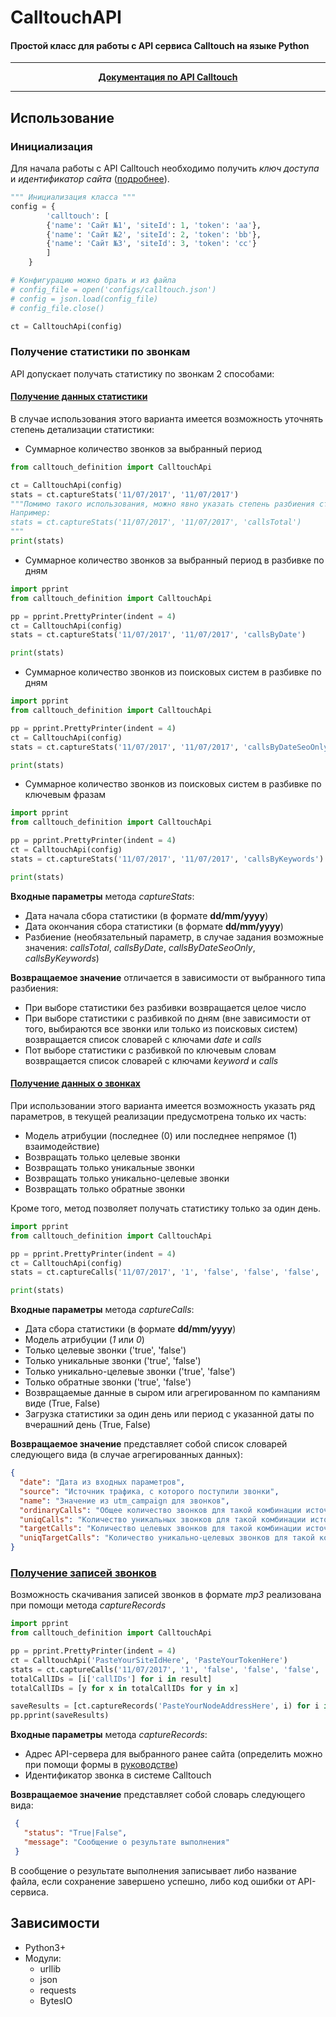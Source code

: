 # CalltouchAPI
#### Простой класс для работы с API сервиса Calltouch на языке Python

---

<p align="center">
<b><a href = "https://support.calltouch.ru/hc/ru/sections/201900285">Документация по API Calltouch</a></b>
</p>

---

## Использование 

### Инициализация

Для начала работы с API Calltouch необходимо получить *ключ доступа* и *идентификатор сайта* ([подробнее](https://support.calltouch.ru/hc/ru/articles/209242609)).

```python
""" Инициализация класса """
config = {
		'calltouch': [
		{'name': 'Сайт №1', 'siteId': 1, 'token': 'aa'},
		{'name': 'Сайт №2', 'siteId': 2, 'token': 'bb'},
		{'name': 'Сайт №3', 'siteId': 3, 'token': 'cc'}
		]
	}

# Конфигурацию можно брать и из файла
# config_file = open('configs/calltouch.json')
# config = json.load(config_file)
# config_file.close()

ct = CalltouchApi(config)
```

### Получение статистики по звонкам

API допускает получать статистику по звонкам 2 способами:

#### [Получение данных статистики](https://support.calltouch.ru/hc/ru/articles/209230609)

  В случае использования этого варианта имеется возможность уточнять степень детализации статистики:
  - Суммарное количество звонков за выбранный период
 
  ```python
  from calltouch_definition import CalltouchApi
  
  ct = CalltouchApi(config)
  stats = ct.captureStats('11/07/2017', '11/07/2017')
  """Помимо такого использования, можно явно указать степень разбиения статистики.
  Например:
  stats = ct.captureStats('11/07/2017', '11/07/2017', 'callsTotal')
  """
  print(stats)
  ```

  - Суммарное количество звонков за выбранный период в разбивке по дням
  ```python
  import pprint
  from calltouch_definition import CalltouchApi
  
  pp = pprint.PrettyPrinter(indent = 4)
  ct = CalltouchApi(config)
  stats = ct.captureStats('11/07/2017', '11/07/2017', 'callsByDate')
  
  print(stats)
  ```
  - Суммарное количество звонков из поисковых систем в разбивке по дням
  ```python
  import pprint
  from calltouch_definition import CalltouchApi
  
  pp = pprint.PrettyPrinter(indent = 4)
  ct = CalltouchApi(config)
  stats = ct.captureStats('11/07/2017', '11/07/2017', 'callsByDateSeoOnly')
  
  print(stats)
  ```
  - Суммарное количество звонков из поисковых систем в разбивке по ключевым фразам
  ```python
  import pprint
  from calltouch_definition import CalltouchApi
  
  pp = pprint.PrettyPrinter(indent = 4)
  ct = CalltouchApi(config)
  stats = ct.captureStats('11/07/2017', '11/07/2017', 'callsByKeywords')
  
  print(stats)
  ```
  **Входные параметры** метода *captureStats*:
  
  - Дата начала сбора статистики (в формате **dd/mm/yyyy**)
  - Дата окончания сбора статистики (в формате **dd/mm/yyyy**)
  - Разбиение (необязательный параметр, в случае задания возможные значения: *callsTotal*, *callsByDate*, *callsByDateSeoOnly*, *callsByKeywords*)
  
  **Возвращаемое значение** отличается в зависимости от выбранного типа разбиения:
  
  - При выборе статистики без разбивки возвращается целое число
  - При выборе статистики с разбивкой по дням (вне зависимости от того, выбираются все звонки или только из поисковых систем) возвращается список словарей с ключами *date* и *calls*
  - Пот выборе статистики с разбивкой по ключевым словам возвращается список словарей с ключами *keyword* и *calls*
    
#### [Получение данных о звонках](https://support.calltouch.ru/hc/ru/articles/209231269)

  При использовании этого варианта имеется возможность указать ряд параметров, в текущей реализации предусмотрена только их часть:
  
   - Модель атрибуции (последнее (0) или последнее непрямое (1) взаимодействие)
   - Возвращать только целевые звонки
   - Возвращать только уникальные звонки
   - Возвращать только уникально-целевые звонки
   - Возвращать только обратные звонки
   
  Кроме того, метод позволяет получать статистику только за один день.
  
  ```python
  import pprint
  from calltouch_definition import CalltouchApi
  
  pp = pprint.PrettyPrinter(indent = 4)
  ct = CalltouchApi(config)
  stats = ct.captureCalls('11/07/2017', '1', 'false', 'false', 'false', 'false')
  
  print(stats)
  ```
  
  **Входные параметры** метода *captureCalls*:
  
  - Дата сбора статистики (в формате **dd/mm/yyyy**)
  - Модель атрибуции (*1* или *0*)
  - Только целевые звонки ('true', 'false')
  - Только уникальные звонки ('true', 'false')
  - Только уникально-целевые звонки ('true', 'false')
  - Только обратные звонки ('true', 'false')
  - Возвращаемые данные в сыром или агрегированном по кампаниям виде (True, False)
  - Загрузка статистики за один день или период с указанной даты по вчерашний день (True, False)
  
  **Возвращаемое значение** представляет собой список словарей следующего вида (в случае агрегированных данных):
  
  ```json
  {
    "date": "Дата из входных параметров",
    "source": "Источник трафика, с которого поступили звонки",
    "name": "Значение из utm_campaign для звонков",
    "ordinaryCalls": "Общее количество звонков для такой комбинации источника/кампании",
    "uniqCalls": "Количество уникальных звонков для такой комбинации источника/кампании",
    "targetCalls": "Количество целевых звонков для такой комбинации источника/кампании",
    "uniqTargetCalls": "Количество уникально-целевых звонков для такой комбинации источника/кампании"
  }
  ```
  
  ### [Получение записей звонков](https://support.calltouch.ru/hc/ru/articles/209189625)
  
  Возможность скачивания записей звонков в формате *mp3* реализована при помощи метода *captureRecords*
  
  ```python
  import pprint
  from calltouch_definition import CalltouchApi
  
  pp = pprint.PrettyPrinter(indent = 4)
  ct = CalltouchApi('PasteYourSiteIdHere', 'PasteYourTokenHere')
  stats = ct.captureCalls('11/07/2017', '1', 'false', 'false', 'false', 'false')
  totalCallIDs = [i['callIDs'] for i in result]
  totalCallIDs = [y for x in totalCallIDs for y in x]
  
  saveResults = [ct.captureRecords('PasteYourNodeAddressHere', i) for i in totalCallIDs]
  pp.pprint(saveResults)
  ```
  **Входные параметры** метода *captureRecords*:
  
   - Адрес API-сервера для выбранного ранее сайта (определить можно при помощи формы в [руководстве](https://support.calltouch.ru/hc/ru/articles/209189625))
   - Идентификатор звонка в системе Calltouch
   
   **Возвращаемое значение** представляет собой словарь следующего вида:
   
   ```json
    {
      "status": "True|False",
      "message": "Сообщение о результате выполнения"
    }
   ```
   В сообщение о результате выполнения записывает либо название файла, если сохранение завершено успешно, либо код ошибки от API-сервиса.
   
## Зависимости
   
  - Python3+
  - Модули:
    - urllib
    - json
    - requests
    - BytesIO
  
